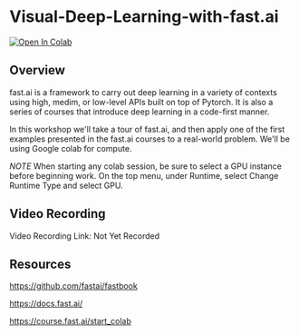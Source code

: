 # Visual-Deep-Learning-with-fast.ai

[![Open In Colab](https://colab.research.google.com/assets/colab-badge.svg)](https://colab.research.google.com/github/vanderbilt-data-science/Visual-Deep-Learning-with-fast.ai)

## Overview

fast.ai is a framework to carry out deep learning in a variety of contexts using high, medim, or low-level APIs built on top of Pytorch. It is also a series of courses that introduce deep learning in a code-first manner.

In this workshop we'll take a tour of fast.ai, and then apply one of the first examples presented in the fast.ai courses to a real-world problem. We'll be using Google colab for compute. 

*NOTE*
When starting any colab session, be sure to select a GPU instance before beginning work. On the top menu, under Runtime, select Change Runtime Type and select GPU. 


## Video Recording

Video Recording Link: Not Yet Recorded

## Resources

https://github.com/fastai/fastbook

https://docs.fast.ai/

https://course.fast.ai/start_colab

